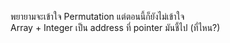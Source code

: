 พยายามจะเข้าใจ Permutation แต่ตอนนี้ก็ยังไม่เข้าใจ\
Array + Integer เป็น address ที่ pointer มันชี้ไป (ที่ไหน?)
